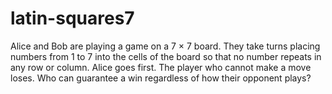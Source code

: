 # latin-squares7
Alice and Bob are playing a game on a 7 × 7 board. They take turns placing numbers from 1 to 7 into the cells of the board so that no number repeats in any row or column. Alice goes first. The player who cannot make a move loses.  Who can guarantee a win regardless of how their opponent plays?
